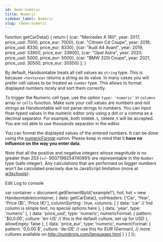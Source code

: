 ```yaml
---
id: demo-numeric
title: Numeric
sidebar_label: Numeric
slug: /demo-numeric
---
```


function getCarData() { return \[ {car: "Mercedes A 160", year: 2017, price\_usd: 7000, price\_eur: 7000}, {car: "Citroen C4 Coupe", year: 2018, price\_usd: 8330, price\_eur: 8330}, {car: "Audi A4 Avant", year: 2019, price\_usd: 33900, price\_eur: 33900}, {car: "Opel Astra", year: 2020, price\_usd: 5000, price\_eur: 5000}, {car: "BMW 320i Coupe", year: 2021, price\_usd: 30500, price\_eur: 30500} \]; }

By default, Handsontable treats all cell values as `string` type. This is because `<textarea>` returns a string as its value. In many cases you will prefer cell values to be treated as `number` type. This allows to format displayed numbers nicely and sort them correctly.

To trigger the Numeric cell type, use the option `type: 'numeric'` in `columns` array or `cells` function. Make sure your cell values are numbers and not strings as Handsontable will not parse strings to numbers. You can input float-typed values in the numeric editor only using a dot or a comma as a decimal separator. For example, both `500000.5`, `500000,5` will be accepted. You are not able to use thousands separator in the editor.

You can format the displayed values of the entered numbers. It can be done using the [numericFormat](https://handsontable.com/docs/8.2.0/Options.html#numericFormat) option. Please keep in mind that it **have no influence on the way you enter data**.

Note that all the positive and negative integers whose magnitude is no greater than 253 (+/- 9007199254740991) are representable in the `Number` type (safe integer). Any calculations that are performed on bigger numbers won't be calculated precisely due to JavaScript limitation (more at [w3schools](http://www.w3schools.com/js/js_numbers.asp)).

Edit Log to console

var container = document.getElementById('example1'), hot; hot = new Handsontable(container, { data: getCarData(), colHeaders: \['Car', 'Year', 'Price ($)', 'Price (€)'\], columnSorting : true, columns: \[ { data: 'car' // 1nd column is simple text, no special options here }, { data: 'year', type: 'numeric' }, { data: 'price\_usd', type: 'numeric', numericFormat: { pattern: '$0,0.00', culture: 'en-US' // this is the default culture, set up for USD }, allowEmpty: false }, { data: 'price\_eur', type: 'numeric', numericFormat: { pattern: '0,0.00 $', culture: 'de-DE' // use this for EUR (German), // more cultures available on http://numbrojs.com/languages.html } } \] });

